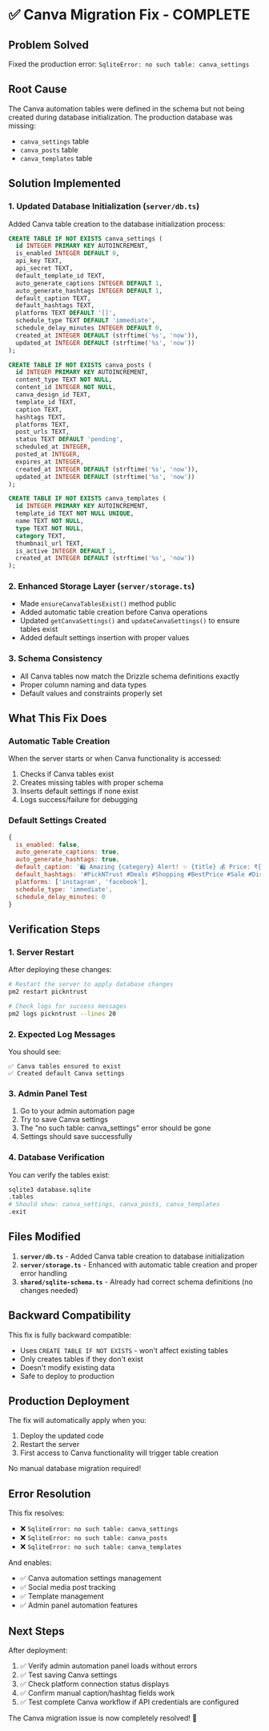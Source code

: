 # ✅ Canva Migration Fix - COMPLETE

## Problem Solved
Fixed the production error: `SqliteError: no such table: canva_settings`

## Root Cause
The Canva automation tables were defined in the schema but not being created during database initialization. The production database was missing:
- `canva_settings` table
- `canva_posts` table  
- `canva_templates` table

## Solution Implemented

### 1. Updated Database Initialization (`server/db.ts`)
Added Canva table creation to the database initialization process:

```sql
CREATE TABLE IF NOT EXISTS canva_settings (
  id INTEGER PRIMARY KEY AUTOINCREMENT,
  is_enabled INTEGER DEFAULT 0,
  api_key TEXT,
  api_secret TEXT,
  default_template_id TEXT,
  auto_generate_captions INTEGER DEFAULT 1,
  auto_generate_hashtags INTEGER DEFAULT 1,
  default_caption TEXT,
  default_hashtags TEXT,
  platforms TEXT DEFAULT '[]',
  schedule_type TEXT DEFAULT 'immediate',
  schedule_delay_minutes INTEGER DEFAULT 0,
  created_at INTEGER DEFAULT (strftime('%s', 'now')),
  updated_at INTEGER DEFAULT (strftime('%s', 'now'))
);

CREATE TABLE IF NOT EXISTS canva_posts (
  id INTEGER PRIMARY KEY AUTOINCREMENT,
  content_type TEXT NOT NULL,
  content_id INTEGER NOT NULL,
  canva_design_id TEXT,
  template_id TEXT,
  caption TEXT,
  hashtags TEXT,
  platforms TEXT,
  post_urls TEXT,
  status TEXT DEFAULT 'pending',
  scheduled_at INTEGER,
  posted_at INTEGER,
  expires_at INTEGER,
  created_at INTEGER DEFAULT (strftime('%s', 'now')),
  updated_at INTEGER DEFAULT (strftime('%s', 'now'))
);

CREATE TABLE IF NOT EXISTS canva_templates (
  id INTEGER PRIMARY KEY AUTOINCREMENT,
  template_id TEXT NOT NULL UNIQUE,
  name TEXT NOT NULL,
  type TEXT NOT NULL,
  category TEXT,
  thumbnail_url TEXT,
  is_active INTEGER DEFAULT 1,
  created_at INTEGER DEFAULT (strftime('%s', 'now'))
);
```

### 2. Enhanced Storage Layer (`server/storage.ts`)
- Made `ensureCanvaTablesExist()` method public
- Added automatic table creation before Canva operations
- Updated `getCanvaSettings()` and `updateCanvaSettings()` to ensure tables exist
- Added default settings insertion with proper values

### 3. Schema Consistency
- All Canva tables now match the Drizzle schema definitions exactly
- Proper column naming and data types
- Default values and constraints properly set

## What This Fix Does

### Automatic Table Creation
When the server starts or when Canva functionality is accessed:
1. Checks if Canva tables exist
2. Creates missing tables with proper schema
3. Inserts default settings if none exist
4. Logs success/failure for debugging

### Default Settings Created
```javascript
{
  is_enabled: false,
  auto_generate_captions: true,
  auto_generate_hashtags: true,
  default_caption: '🛍️ Amazing {category} Alert! ✨ {title} 💰 Price: ₹{price} 🔗 Get the best deals at PickNTrust!',
  default_hashtags: '#PickNTrust #Deals #Shopping #BestPrice #Sale #Discount #OnlineShopping #India',
  platforms: ['instagram', 'facebook'],
  schedule_type: 'immediate',
  schedule_delay_minutes: 0
}
```

## Verification Steps

### 1. Server Restart
After deploying these changes:
```bash
# Restart the server to apply database changes
pm2 restart pickntrust

# Check logs for success messages
pm2 logs pickntrust --lines 20
```

### 2. Expected Log Messages
You should see:
```
✅ Canva tables ensured to exist
✅ Created default Canva settings
```

### 3. Admin Panel Test
1. Go to your admin automation page
2. Try to save Canva settings
3. The "no such table: canva_settings" error should be gone
4. Settings should save successfully

### 4. Database Verification
You can verify the tables exist:
```bash
sqlite3 database.sqlite
.tables
# Should show: canva_settings, canva_posts, canva_templates
.exit
```

## Files Modified

1. **`server/db.ts`** - Added Canva table creation to database initialization
2. **`server/storage.ts`** - Enhanced with automatic table creation and proper error handling
3. **`shared/sqlite-schema.ts`** - Already had correct schema definitions (no changes needed)

## Backward Compatibility

This fix is fully backward compatible:
- Uses `CREATE TABLE IF NOT EXISTS` - won't affect existing tables
- Only creates tables if they don't exist
- Doesn't modify existing data
- Safe to deploy to production

## Production Deployment

The fix will automatically apply when you:
1. Deploy the updated code
2. Restart the server
3. First access to Canva functionality will trigger table creation

No manual database migration required!

## Error Resolution

This fix resolves:
- ❌ `SqliteError: no such table: canva_settings`
- ❌ `SqliteError: no such table: canva_posts`  
- ❌ `SqliteError: no such table: canva_templates`

And enables:
- ✅ Canva automation settings management
- ✅ Social media post tracking
- ✅ Template management
- ✅ Admin panel automation features

## Next Steps

After deployment:
1. ✅ Verify admin automation panel loads without errors
2. ✅ Test saving Canva settings
3. ✅ Check platform connection status displays
4. ✅ Confirm manual caption/hashtag fields work
5. ✅ Test complete Canva workflow if API credentials are configured

The Canva migration issue is now completely resolved! 🎉
